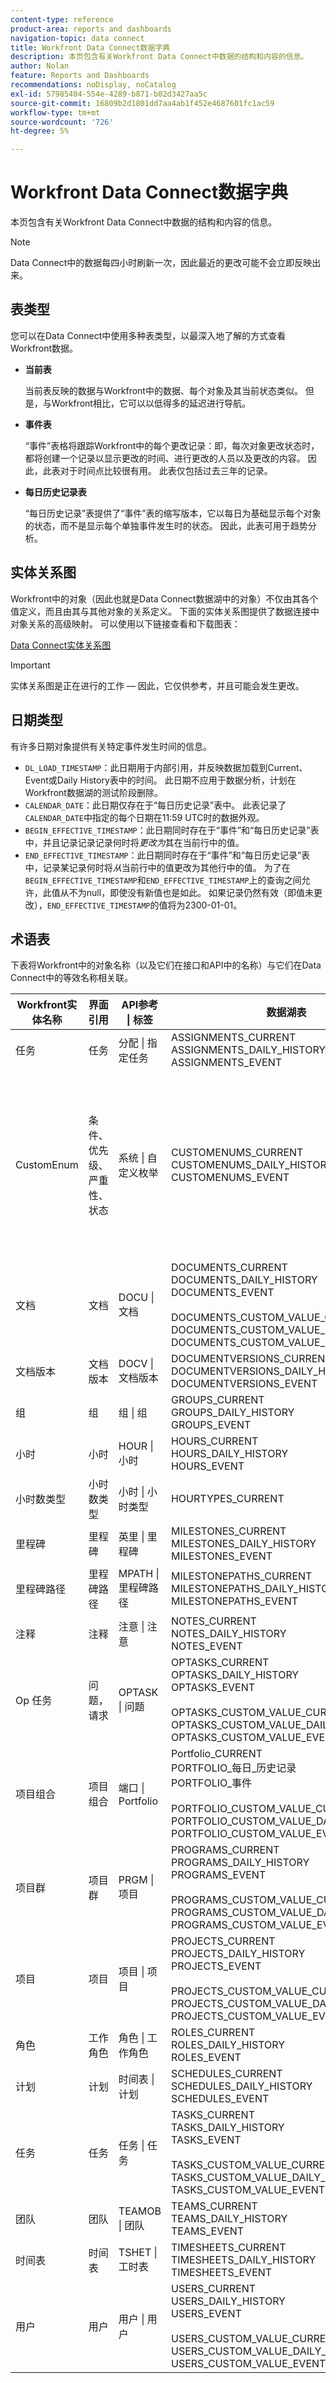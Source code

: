 ```yaml
---
content-type: reference
product-area: reports and dashboards
navigation-topic: data connect
title: Workfront Data Connect数据字典
description: 本页包含有关Workfront Data Connect中数据的结构和内容的信息。
author: Nolan
feature: Reports and Dashboards
recommendations: noDisplay, noCatalog
exl-id: 57985404-554e-4289-b871-b02d3427aa5c
source-git-commit: 16809b2d1801dd7aa4ab1f452e4687601fc1ac59
workflow-type: tm+mt
source-wordcount: '726'
ht-degree: 5%

---
```


# Workfront Data Connect数据字典

本页包含有关Workfront Data Connect中数据的结构和内容的信息。

>[!NOTE]
>
>Data Connect中的数据每四小时刷新一次，因此最近的更改可能不会立即反映出来。

## 表类型

您可以在Data Connect中使用多种表类型，以最深入地了解的方式查看Workfront数据。

* **当前表**

  当前表反映的数据与Workfront中的数据、每个对象及其当前状态类似。 但是，与Workfront相比，它可以以低得多的延迟进行导航。

* **事件表**

  “事件”表格将跟踪Workfront中的每个更改记录：即，每次对象更改状态时，都将创建一个记录以显示更改的时间、进行更改的人员以及更改的内容。 因此，此表对于时间点比较很有用。 此表仅包括过去三年的记录。

* **每日历史记录表**

  “每日历史记录”表提供了“事件”表的缩写版本，它以每日为基础显示每个对象的状态，而不是显示每个单独事件发生时的状态。 因此，此表可用于趋势分析。

<!-- Custom table -->

## 实体关系图

Workfront中的对象（因此也就是Data Connect数据湖中的对象）不仅由其各个值定义，而且由其与其他对象的关系定义。 下面的实体关系图提供了数据连接中对象关系的高级映射。 可以使用以下链接查看和下载图表：

[Data Connect实体关系图](/help/quicksilver/reports-and-dashboards/data-lake/assets/Workfront-data-lake_entity-relationship-diagram.pdf)

>[!IMPORTANT]
>
>实体关系图是正在进行的工作 — 因此，它仅供参考，并且可能会发生更改。

## 日期类型

有许多日期对象提供有关特定事件发生时间的信息。

* `DL_LOAD_TIMESTAMP`：此日期用于内部引用，并反映数据加载到Current、Event或Daily History表中的时间。 此日期不应用于数据分析，计划在Workfront数据湖的测试阶段删除。
* `CALENDAR_DATE`：此日期仅存在于“每日历史记录”表中。 此表记录了`CALENDAR_DATE`中指定的每个日期在11:59 UTC时的数据外观。
* `BEGIN_EFFECTIVE_TIMESTAMP`：此日期同时存在于“事件”和“每日历史记录”表中，并且记录记录记录何时将&#x200B;_更改为_&#x200B;其在当前行中的值。
* `END_EFFECTIVE_TIMESTAMP`：此日期同时存在于“事件”和“每日历史记录”表中，记录某记录何时将&#x200B;_从_&#x200B;当前行中的值更改为其他行中的值。 为了在`BEGIN_EFFECTIVE_TIMESTAMP`和`END_EFFECTIVE_TIMESTAMP`上的查询之间允许，此值从不为null，即使没有新值也是如此。 如果记录仍然有效（即值未更改），`END_EFFECTIVE_TIMESTAMP`的值将为2300-01-01。

## 术语表

下表将Workfront中的对象名称（以及它们在接口和API中的名称）与它们在Data Connect中的等效名称相关联。

<table>
<thead>
  <tr>
    <th>Workfront实体名称</th>
    <th>界面引用</th>
    <th>API参考 | 标签</th>
    <th>数据湖表</th>
    <th>注释</th>
  </tr>
</thead>
<tbody>
  <tr>
    <td>任务</td>
    <td>任务</td>
    <td>分配 | 指定任务</td>
    <td>ASSIGNMENTS_CURRENT<br>ASSIGNMENTS_DAILY_HISTORY<br>ASSIGNMENTS_EVENT</td>
    <td></td>
  </tr>
  <tr>
    <td>CustomEnum</td>
    <td>条件、优先级、严重性、状态</td>
    <td>系统 | 自定义枚举</td>
    <td>CUSTOMENUMS_CURRENT<br>CUSTOMENUMS_DAILY_HISTORY<br>CUSTOMENUMS_EVENT</td>
    <td>记录类型通过“enumClass”属性标识。 以下是预期的类型：<br>CONDITION_OPTASK<br>CONDITION_PROJ<br>CONDITION_TASK<br>PRIORITY_OPTASK<br>PRIORITY_PROJ<br>PRIORITY_TASK<br>SEVERITY_OPTASK<br>STATUS_OPTASK<br>STATUS_PROJ<br>STATUS_TASK</td>
  </tr>
  <tr>
    <td>文档</td>
    <td>文档</td>
    <td>DOCU | 文档</td>
    <td>DOCUMENTS_CURRENT<br>DOCUMENTS_DAILY_HISTORY<br>DOCUMENTS_EVENT<br><br>DOCUMENTS_CUSTOM_VALUE_CURRENT<br>DOCUMENTS_CUSTOM_VALUE_DAILY_HISTORY<br>DOCUMENTS_CUSTOM_VALUE_EVENT</td>
    <td></td>
  </tr>
  <tr>
    <td>文档版本</td>
    <td>文档版本</td>
    <td>DOCV | 文档版本</td>
    <td>DOCUMENTVERSIONS_CURRENT<br>DOCUMENTVERSIONS_DAILY_HISTORY<br>DOCUMENTVERSIONS_EVENT</td>
    <td></td>
  </tr>
  <tr>
    <td>组</td>
    <td>组</td>
    <td>组 | 组</td>
    <td>GROUPS_CURRENT<br>GROUPS_DAILY_HISTORY<br>GROUPS_EVENT</td>
    <td></td>
  </tr>
  <tr>
    <td>小时</td>
    <td>小时</td>
    <td>HOUR | 小时</td>
    <td>HOURS_CURRENT<br>HOURS_DAILY_HISTORY<br>HOURS_EVENT</td>
    <td></td>
  </tr>
  <tr>
    <td>小时数类型</td>
    <td>小时数类型</td>
    <td>小时 | 小时类型</td>
    <td>HOURTYPES_CURRENT</td>
    <td></td>
  </tr>
  <tr>
    <td>里程碑</td>
    <td>里程碑</td>
    <td>英里 | 里程碑</td>
    <td>MILESTONES_CURRENT<br>MILESTONES_DAILY_HISTORY<br>MILESTONES_EVENT</td>
    <td></td>
  </tr>
  <tr>
    <td>里程碑路径</td>
    <td>里程碑路径</td>
    <td>MPATH | 里程碑路径</td>
    <td>MILESTONEPATHS_CURRENT<br>MILESTONEPATHS_DAILY_HISTORY<br>MILESTONEPATHS_EVENT</td>
    <td></td>
  </tr>
  <tr>
    <td>注释</td>
    <td>注释</td>
    <td>注意 | 注意</td>
    <td>NOTES_CURRENT<br>NOTES_DAILY_HISTORY<br>NOTES_EVENT</td>
    <td></td>
  </tr>
  <tr>
    <td>Op 任务</td>
    <td>问题，请求</td>
    <td>OPTASK | 问题</td>
    <td>OPTASKS_CURRENT<br>OPTASKS_DAILY_HISTORY<br>OPTASKS_EVENT<br><br>OPTASKS_CUSTOM_VALUE_CURRENT<br>OPTASKS_CUSTOM_VALUE_DAILY_HISTORY<br>OPTASKS_CUSTOM_VALUE_EVENT</td>
    <td></td>
  </tr>
  <tr>
    <td>项目组合</td>
    <td>项目组合</td>
    <td>端口 | Portfolio</td>
    <td>Portfolio_CURRENT<br>PORTFOLIO_每日_历史记录<br>PORTFOLIO_事件<br><br>PORTFOLIO_CUSTOM_VALUE_CURRENT<br>PORTFOLIO_CUSTOM_VALUE_DAILY_HISTORY<br>PORTFOLIO_CUSTOM_VALUE_EVENT</td>
    <td></td>
  </tr>
  <tr>
    <td>项目群</td>
    <td>项目群</td>
    <td>PRGM | 项目</td>
    <td>PROGRAMS_CURRENT<br>PROGRAMS_DAILY_HISTORY<br>PROGRAMS_EVENT<br><br>PROGRAMS_CUSTOM_VALUE_CURRENT<br>PROGRAMS_CUSTOM_VALUE_DAILY_HISTORY<br>PROGRAMS_CUSTOM_VALUE_EVENT</td>
    <td></td>
  </tr>
  <tr>
    <td>项目</td>
    <td>项目</td>
    <td>项目 | 项目</td>
    <td>PROJECTS_CURRENT<br>PROJECTS_DAILY_HISTORY<br>PROJECTS_EVENT<br><br>PROJECTS_CUSTOM_VALUE_CURRENT<br>PROJECTS_CUSTOM_VALUE_DAILY_HISTORY<br>PROJECTS_CUSTOM_VALUE_EVENT</td>
    <td></td>
  </tr>
  <tr>
    <td>角色</td>
    <td>工作角色</td>
    <td>角色 | 工作角色</td>
    <td>ROLES_CURRENT<br>ROLES_DAILY_HISTORY<br>ROLES_EVENT</td>
    <td></td>
  </tr>
  <tr>
    <td>计划</td>
    <td>计划</td>
    <td>时间表 | 计划</td>
    <td>SCHEDULES_CURRENT<br>SCHEDULES_DAILY_HISTORY<br>SCHEDULES_EVENT</td>
    <td></td>
  </tr>
  <tr>
    <td>任务</td>
    <td>任务</td>
    <td>任务 | 任务</td>
    <td>TASKS_CURRENT<br>TASKS_DAILY_HISTORY<br>TASKS_EVENT<br><br>TASKS_CUSTOM_VALUE_CURRENT<br>TASKS_CUSTOM_VALUE_DAILY_HISTORY<br>TASKS_CUSTOM_VALUE_EVENT</td>
    <td></td>
  </tr>
  <tr>
    <td>团队</td>
    <td>团队</td>
    <td>TEAMOB | 团队</td>
    <td>TEAMS_CURRENT<br>TEAMS_DAILY_HISTORY<br>TEAMS_EVENT</td>
    <td></td>
  </tr>
  <tr>
    <td>时间表</td>
    <td>时间表</td>
    <td>TSHET | 工时表</td>
    <td>TIMESHEETS_CURRENT<br>TIMESHEETS_DAILY_HISTORY<br>TIMESHEETS_EVENT</td>
    <td></td>
  </tr>
  <tr>
    <td>用户</td>
    <td>用户</td>
    <td>用户 | 用户</td>
    <td>USERS_CURRENT<br>USERS_DAILY_HISTORY<br>USERS_EVENT<br><br>USERS_CUSTOM_VALUE_CURRENT<br>USERS_CUSTOM_VALUE_DAILY_HISTORY<br>USERS_CUSTOM_VALUE_EVENT</td>
    <td></td>
  </tr>
</tbody>
</table>
